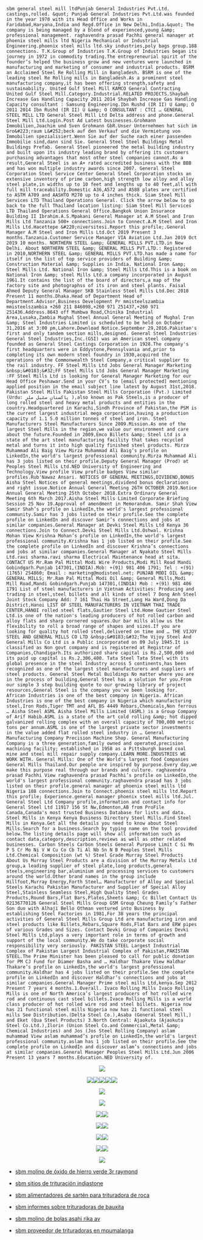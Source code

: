
```
sbm general steel mill ltdPunjab General Industries Pvt.Ltd. castings,rolled. &quot; Punjab General Industries Pvt.Ltd.was founded in the year 1970 with its Head Office and Works in Faridabad,Haryana,India and Regd.Office in New Delhi,India.&quot; The company is being managed by a blend of experienced,young &amp; professional management. raghavendra prasad Pachhi general manager at phoenix steel mills ltd Nigeria Mechanical or Industrial Engineering.phoenix steel mills ltd.sky industries,poly bags group.188 connections. T.K.Group of Industries T.K.Group of Industries began its journey in 1972 in commodity trading.The entrepreneurial spirit of the founder’s helped the business grow and new ventures were launched in manufacturing and marketing of consumer and industrial products. BSRM an Acclaimed Steel Re Rolling Mill in Bangladesh. BSRM is one of the leading steel Re Rolling mills in Bangladesh.As a prominent steel manufacturing company,it has been offering strength,safety and sustainability. United Gulf Steel Mill KAMCO General Contracting United Gulf Steel Mill.Category.Industrial.RELATED PROJECTS.Shaybah Increase Gas Handling Capacity 2011 2014 Shaybah Increase Gas Handling Capacity consultant : Samsung Engineering.Ibn Rushd (IR II) U &amp; O 2011 2014 Ibn Rushd (IR II) U &amp; O CONSULTANT : CTCI … GENERAL STEEL MILL LTD General Steel Mill Ltd Delta address and phone.General Steel Mill Ltd.Login.Post Ad Latest businesses.Grohmann Immobilien,Joachim und Sven Grohmann GbR.Unser Unternehmen hat sich im Gro&#223;raum L&#252;beck auf den Verkauf und die Vermietung von Immobilien spezialisiert.Wenn Sie auf der Suche nach einer passenden Immobilie sind,dann sind Sie. General Steel Steel Buildings Metal Buildings Prefab. General Steel pioneered the metal building industry and built upon its industry leading brand by offering its customers purchasing advantages that most other steel companies cannot.As a result,General Steel is an A+ rated accredited business with the BBB and has won multiple industry awards since 2007. General Steel Corporation Steel Service Center General Steel Corporation stocks an extensive inventory of prime carbon,high strength low alloy and alloy steel plate,in widths up to 10 feet and lengths up to 40 feet,all with full mill traceability.Domestic A36,A572 and A588 plates are certified to ASTM A709 and AASHTO M270 up to 4 inches thick. Siam Steel Mill Services LTD Thailand Operations General. Click the arrow below to go back to the full Thailand location listing: Siam Steel Mill Services LTD Thailand Operations General Office.Bangkok Union Insurance Building II Ibrahim.A.S.Mpakani General Manager at A.M Steel and Iron Mills Ltd Tanzania 500+ connections.Join to Connect.A.M Steel and Iron Mills Ltd.Hacettepe &#220;niversitesi.Report this profile;.General Manager A.M Steel and Iron Mills Ltd.Oct 2019 Present 3 months.Tanzania.Customer Service Manager VIA Aviation Ltd.Jan 2019 Oct 2019 10 months. NORTHERN STEEL &amp; GENERAL MILLS PVT.LTD.in New Delhi. About NORTHERN STEEL &amp; GENERAL MILLS PVT.LTD.: Registered in 2010,NORTHERN STEEL &amp; GENERAL MILLS PVT.LTD.has made a name for itself in the list of top service providers of Building &amp; Construction Material &amp; Supplies in India. National Iron &amp; Steel Mills Ltd. National Iron &amp; Steel Mills Ltd.This is a book on National Iron &amp; steel Mills Ltd.a company incorporated in August 1961.It contains the list of the board of directors,a map of the factory site and photographss of its iron and steel plants. Faisal Ahmed Deputy General Manager SKB Stainless Steel Mills Ltd.Dec 2018 Present 11 months.Dhaka.Head of Department Head of Department.Advisor,Business Development Pr mmisteelszambia mmisteelszambia +260 211 846098,+260 971 251437,+260 971 251436.Address.8643 off Mumbwa Road,Chinika Industrial Area,Lusaka,Zambia Mughal Steel Annual General Meeting of Mughal Iron &amp; Steel Industries Limited is scheduled to be held on October 31,2016 at 3:00 pm,Lahore.Download Notice.September 29,2016.Pakistan's first and only tandem section mills,designed. General Steel Industries General Steel Industries,Inc.(GSI) was an American steel company founded as General Steel Castings Corporation in 1928.The company's first headquarters were in Eddystone,Pennsylvania and,prior to completing its own modern steel foundry in 1930,acquired the operations of the Commonwealth Steel Company,a critical supplier to the rail industry. FF Steel Mills Ltd Jobs General Manager Marketing &nbsp;&#0183;&#32;FF Steel Mills Ltd Jobs General Manager Marketing :FF Steel Mills Ltd is looking for General Manager Marketing for our Head Office Peshawar.Send in your CV’s to [email protected] mentioning applied position in the email subject line latest by August 31st,2018. Pakistan Steel Mills Pakistan Steel Mills Corporation (Pvt.) Limited (Urdu: پاکستان سٹیل ملز ‎),also known as Pak Steels,is a producer of long rolled steel and heavy metal products and entities in the country.Headquartered in Karachi,Sindh Province of Pakistan,the PSM is the current largest industrial mega corporation,having a production capacity of 1.1 5.0 million tonnes of steel and iron. Steel Manufacturers Steel Manufacturers Since 2009.Mission.As one of the largest Steel Mills in the region,we value our environment and care about the future.Founded in 2009,Emco Billets &amp; Steel Ltd is a state of the art steel manufacturing facility that takes recycled metal and turns it into high quality finished steel products. Mirza Muhammad Ali Baig View Mirza Muhammad Ali Baig’s profile on LinkedIn,the world's largest professional community.Mirza Muhammad Ali has 3 jobs listed on their profile.Deputy General Manager (Prod) at Peoples Steel Mills Ltd.NED University of Engineering and Technology.View profile View profile badges View similar profiles.Rub'Nawaz Ansari. NOTICES OF GENERAL MEETINGS,DIVIDEND,BONUS Aisha Steel Notices of general meetings,dividend bonus declarations and right issue.Notice Annual General Meeting 26TH OCTOBER 2019.Notice Annual General Meeting 25th October 2018.Extra Ordinary General Meeting 6th March 2017.Aisha Steel Mills Limited Corporate Briefing Session 25 Nov 19.Approval of amendment in Memorandum. Samir Shah View Samir Shah’s profile on LinkedIn,the world's largest professional community.Samir has 3 jobs listed on their profile.See the complete profile on LinkedIn and discover Samir’s connections and jobs at similar companies.General Manager at Devki Steel Mills Ltd Kenya 36 connections.Join to Connect.Devki Steel Mills Ltd.Oshwal. Krishna Mohan View Krishna Mohan’s profile on LinkedIn,the world's largest professional community.Krishna has 1 job listed on their profile.See the complete profile on LinkedIn and discover Krishna’s connections and jobs at similar companies.General Manager at Nyakato Steel Mills Ltd.ravi sharma.ravi sharma Electrical Maintenance head at sita. CONTACT US Mr.Ram Pal Mittal Modi Wire Products,Modi Mill Road Mandi Gobindgarh.Punjab 147301,(INDIA).Mob: +(91) 981 406 1791; Tel : +(91) (1765) 254860; Email : marketing@modisteel.net; PUNJAB MODI OIL &amp; GENERAL MILLS; Mr.Ram Pal Mittal Modi Oil &amp; General Mills,Modi Mill Road,Mandi Gobindgarh.Punjab 147301,(INDIA) Mob : +(91) 981 406 1791 List of steel manufacturers in Vietnam Activities: Producing and trading in steel,steel billets and all kinds of steel 7 Dong Anh Steel Joint Stock Company Add: 7 161 Thai Ha Street,Lang Ha Ward,Dong Da District,Hanoi LIST OF STEEL MANUFACTURERS IN VIETNAM THAI TRADE CENTER,HANOI rolled steel flats,Gautier Steel Ltd.Home Gautier Steel Ltd.is one of the nation's leading producers of hot rolled carbon and alloy flats and sharp cornered squares.Our bar mills allow us the flexibility to roll a broad range of shapes and sizes.If you are looking for quality hot rolled steel,delivered on time and … THE VIJOY STEEL AND GENERAL MILLS CO LTD &nbsp;&#0183;&#32;The Vijoy Steel And General Mills Co Ltd is a Public incorporated on 09 July 1945.It is classified as Non govt company and is registered at Registrar of Companies,Chandigarh.Its authorized share capital is Rs.2,500,000 and its paid up capital is Rs.2,306,400. Tata Steel Tata Steel with its global presence in the steel Industry across 5 continents,has been recognized as one of the largest steel manufacturers and suppliers of steel products. General Steel Metal Buildings No matter where you are in the process of building,General Steel has a solution for you.From our simple 3 step building quote to our growing library of project resources,General Steel is the company you've been looking for. African Industries is one of the best company in Nigeria. African Industries is one of the best company in Nigeria which manufacturing steel,Iron Rods,Tiger TMT and AFL BS 4449 Rebars,Chemicals,Non ferrous … Aisha Steel ASML Aisha Steel Mills Limited (ASML) is a Group Company of Arif Habib.ASML is a state of the art cold rolling &amp; hot dipped galvanized rolling complex with an overall capacity of 700,000 metric tons per annum.ASML is one of the largest private sector investments in the value added flat rolled steel industry in … General Manufacturing Company Precision Machine Shop. General Manufacturing Company is a three generation,family owned and operated,precision machining facility; established in 1958 as a Pittsburgh based coal mine and steel mill repair supply company.LEARN MORE.INDUSTRIES WE WORK WITH. General Mills: One of the World's largest food Companies General Mills Thailand.Our people are inspired by purpose.Every day,we make this purpose real through our brands and culture. raghavendra prasad Pachhi View raghavendra prasad Pachhi’s profile on LinkedIn,the world's largest professional community.raghavendra prasad has 3 jobs listed on their profile.general manager at phoenix steel mills ltd Nigeria 188 connections.Join to Connect.phoenix steel mills ltd.Report this profile; Experience.general manager phoenix steel mills ltd.Jul. General Steel Ltd Company profile,information and contact info for General Steel Ltd 11917 156 St Nw,Edmonton,AB from ProFile Canada,Canada's most trusted Business Database for lists and data. Steel Mills in Kenya Kenya Business Directory Steel Mills.Find Steel Mills in Kenya.Get all the details you need to know about Steel Mills.Search for a business.Search by typing name on the tool provided below.The listing details page will show all information such as contact data,category,description,reviews as well as other related businesses. Carbon Steels Carbon Steels General Purpose Limit C Si Mn P S Cr Mo Ni V W Cu Co Cb Ti Al Nb Sn N B Peoples Steel Mills Ltd.Chemical Composition (wt %) Steel Grade Murray Steel Products About Us Murray Steel Products are a division of the Murray Metals Ltd group,a leading supplier of steel plate,long products,general steels,engineering bar,aluminium and processing services to customers around the world.Other brand names in the group include Hillfoot,Murray Energy,Forth Steel… Manufacturer of Alloy and Special Steels Karachi Pakistan Manufacturer and Supplier of Special Alloy Steel,Stainless Seamless Steel,High Quality Steel Grades Products,Round Bars,Flat Bars,Plates,Sheets &amp; Cc Billet Contact Us 02136770126 General Steel Mills Group GSM Group Cheung Family’s Father Son duo with Alhaji Bello Othman ventured into Business by establishing Steel Factories in 1981,For 38 years the principal activities of General Steel Mills Group Ltd are manufacturing iron and steel products like Billets,Rebars,Square Rods,Flat Bars and ERW pipes of various Grades and Sizes. Contact Devki Group of Companies Devki Steel Mills Ltd,plays a very important role in terms of growth and support of the local community.We do take corporate social responsibility very seriously. PAKISTAN STEEL Largest Industrial Complex of Pakistan Largest Industrial Complex of Pakistan,PAKISTAN STEEL.The Prime Minister has been pleased to call for public donation for PM CJ Fund for Diamer Basha and … Haldhar Thakare View Haldhar Thakare’s profile on LinkedIn,the world's largest professional community.Haldhar has 4 jobs listed on their profile.See the complete profile on LinkedIn and discover Haldhar’s connections and jobs at similar companies.General Manager Prime steel mills Ltd,kenya.Sep 2012 Present 7 years 4 months.1.Overall. Ivaco Rolling Mills Ivaco Rolling Mills is one of North America’s largest producers of hot rolled wire rod and continuous cast steel billets.Ivaco Rolling Mills is a world class producer of hot rolled wire rod and steel billets. Nigeria now has 21 functional steel mills Nigeria now has 21 functional steel mills See Distribution.(Delta Steel Co.),Asaba (General Steel Mill,) and Eket (Qua Steel Products) 3.North Central: Ajaokuta (Ajaokuta Steel Co.Ltd.),Ilorin (Union Steel Co.and Commercial,Metal &amp; Chemical Industries) and Jos (Jos Steel Rolling Company) aslam muhammad View aslam muhammad’s profile on LinkedIn,the world's largest professional community.aslam has 1 job listed on their profile.See the complete profile on LinkedIn and discover aslam’s connections and jobs at similar companies.General Manager Peoples Steel Mills Ltd.Jun 2006 Present 13 years 7 months.Education.NED University of. 
```

<div align="center">

<a href="https://es-crusher.shibang-china.com/github&k=sbm+general+steel+mill+ltd"><img src="https://static.shibang-china.com/es/crusher/logo.jpg"></a>

<a href="https://es-crusher.shibang-china.com/github&k=sbm+general+steel+mill+ltd"><img src="https://static.shibang-china.com/es/crusher/index.jpg"></a><a href="https://es-crusher.shibang-china.com/material.htmlgithub&k=sbm+general+steel+mill+ltd"><img src="https://static.shibang-china.com/es/crusher/material.jpg"></a><a href="https://es-crusher.shibang-china.com/application.htmlgithub&k=sbm+general+steel+mill+ltd"><img src="https://static.shibang-china.com/es/crusher/application.jpg"></a><a href="https://es-crusher.shibang-china.com/aboutus.htmlgithub&k=sbm+general+steel+mill+ltd"><img src="https://static.shibang-china.com/es/crusher/aboutus.jpg"></a><a href="https://es-crusher.shibang-china.com/contact.htmlgithub&k=sbm+general+steel+mill+ltd"><img src="https://static.shibang-china.com/es/crusher/contact.jpg"></a>

<a href="https://es-crusher.shibang-china.com/github&k=sbm+general+steel+mill+ltd"><img src="https://static.shibang-china.com/es/crusher/banner.jpg"></a>

<a href="https://swt.shibang-china.com/github&k=sbm+general+steel+mill+ltd"><img src="https://static.shibang-china.com/es/crusher/text.jpg"></a>

<a href="https://swt.shibang-china.com/github&k=sbm+general+steel+mill+ltd"><img src="https://static.shibang-china.com/es/crusher/chat.jpg"></a><a href="https://es-crusher.shibang-china.com/contact.htmlgithub&k=sbm+general+steel+mill+ltd"><img src="https://static.shibang-china.com/es/crusher/message.jpg"></a>

<a href="https://es-crusher.shibang-china.com/products/pe.htmlgithub&k=sbm+general+steel+mill+ltd"><img src="https://static.shibang-china.com/es/crusher/pe.jpg"></a><a href="https://es-crusher.shibang-china.com/products/pf.htmlgithub&k=sbm+general+steel+mill+ltd"><img src="https://static.shibang-china.com/es/crusher/pf.jpg"></a>

<a href="https://es-crusher.shibang-china.com/products/hpt.htmlgithub&k=sbm+general+steel+mill+ltd"><img src="https://static.shibang-china.com/es/crusher/hpt.jpg"></a><a href="https://es-crusher.shibang-china.com/products/vsi.htmlgithub&k=sbm+general+steel+mill+ltd"><img src="https://static.shibang-china.com/es/crusher/vsi.jpg"></a>

<a href="https://es-crusher.shibang-china.com/products/klv.htmlgithub&k=sbm+general+steel+mill+ltd"><img src="https://static.shibang-china.com/es/crusher/klv.jpg"></a><a href="https://es-crusher.shibang-china.com/products/portable.htmlgithub&k=sbm+general+steel+mill+ltd"><img src="https://static.shibang-china.com/es/crusher/portable.jpg"></a>

<a href="https://swt.shibang-china.com/github&k=sbm+general+steel+mill+ltd"><img src="https://static.shibang-china.com/es/crusher/case.jpg"></a>

</div>


* [sbm molino de óxido de hierro verde 3r raymond](sbm%20molino%20de%20%C3%B3xido%20de%20hierro%20verde%203r%20raymond.md)

* [sbm sitios de trituración indiastone](sbm%20sitios%20de%20trituraci%C3%B3n%20indiastone.md)

* [sbm alimentadores de sartén para trituradora de roca](sbm%20alimentadores%20de%20sart%C3%A9n%20para%20trituradora%20de%20roca.md)

* [sbm informes sobre trituradoras de bauxita](sbm%20informes%20sobre%20trituradoras%20de%20bauxita.md)

* [sbm molino de bolas asahi rika av](sbm%20molino%20de%20bolas%20asahi%20rika%20av.md)

* [sbm proveedor de trituradoras en mpumalanga](sbm%20proveedor%20de%20trituradoras%20en%20mpumalanga.md)